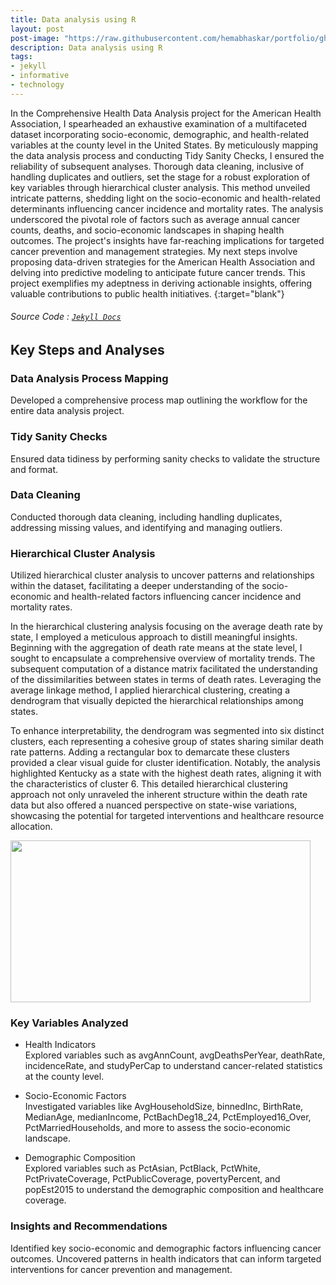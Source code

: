 ```yaml
---
title: Data analysis using R
layout: post
post-image: "https://raw.githubusercontent.com/hemabhaskar/portfolio/gh-pages/assets/images/us_map.png"
description: Data analysis using R
tags:
- jekyll
- informative
- technology
---
```


In the Comprehensive Health Data Analysis project for the American Health Association, I spearheaded an exhaustive examination of a multifaceted dataset incorporating socio-economic, demographic, and health-related variables at the county level in the United States. By meticulously mapping the data analysis process and conducting Tidy Sanity Checks, I ensured the reliability of subsequent analyses. Thorough data cleaning, inclusive of handling duplicates and outliers, set the stage for a robust exploration of key variables through hierarchical cluster analysis. This method unveiled intricate patterns, shedding light on the socio-economic and health-related determinants influencing cancer incidence and mortality rates. The analysis underscored the pivotal role of factors such as average annual cancer counts, deaths, and socio-economic landscapes in shaping health outcomes. The project's insights have far-reaching implications for targeted cancer prevention and management strategies. My next steps involve proposing data-driven strategies for the American Health Association and delving into predictive modeling to anticipate future cancer trends. This project exemplifies my adeptness in deriving actionable insights, offering valuable contributions to public health initiatives.
{:target="blank"}
###### Source Code : [`Jekyll Docs`](https://jekyllrb.com/docs/)

## Key Steps and Analyses

### Data Analysis Process Mapping
Developed a comprehensive process map outlining the workflow for the entire data analysis project.

### Tidy Sanity Checks
Ensured data tidiness by performing sanity checks to validate the structure and format.

### Data Cleaning
Conducted thorough data cleaning, including handling duplicates, addressing missing values, and identifying and managing outliers.

### Hierarchical Cluster Analysis
Utilized hierarchical cluster analysis to uncover patterns and relationships within the dataset, facilitating a deeper understanding of the socio-economic and health-related factors influencing cancer incidence and mortality rates.

In the hierarchical clustering analysis focusing on the average death rate by state, I employed a meticulous approach to distill meaningful insights. Beginning with the aggregation of death rate means at the state level, I sought to encapsulate a comprehensive overview of mortality trends. The subsequent computation of a distance matrix facilitated the understanding of the dissimilarities between states in terms of death rates. Leveraging the average linkage method, I applied hierarchical clustering, creating a dendrogram that visually depicted the hierarchical relationships among states.

To enhance interpretability, the dendrogram was segmented into six distinct clusters, each representing a cohesive group of states sharing similar death rate patterns. Adding a rectangular box to demarcate these clusters provided a clear visual guide for cluster identification. Notably, the analysis highlighted Kentucky as a state with the highest death rates, aligning it with the characteristics of cluster 6. This detailed hierarchical clustering approach not only unraveled the inherent structure within the death rate data but also offered a nuanced perspective on state-wise variations, showcasing the potential for targeted interventions and healthcare resource allocation.

<image src="https://raw.githubusercontent.com/hemabhaskar/portfolio/gh-pages/assets/images/process_map.gif" width="480" height="259" frameborder="0" class="giphy-embed" allowfullscreen=""></image>

### Key Variables Analyzed

* Health Indicators
<br>Explored variables such as avgAnnCount, avgDeathsPerYear, deathRate, incidenceRate, and studyPerCap to understand cancer-related statistics at the county level.

* Socio-Economic Factors
<br>Investigated variables like AvgHouseholdSize, binnedInc, BirthRate, MedianAge, medianIncome, PctBachDeg18_24, PctEmployed16_Over, PctMarriedHouseholds, and more to assess the socio-economic landscape.

* Demographic Composition
<br>Explored variables such as PctAsian, PctBlack, PctWhite, PctPrivateCoverage, PctPublicCoverage, povertyPercent, and popEst2015 to understand the demographic composition and healthcare coverage.

### Insights and Recommendations

Identified key socio-economic and demographic factors influencing cancer outcomes.
Uncovered patterns in health indicators that can inform targeted interventions for cancer prevention and management.